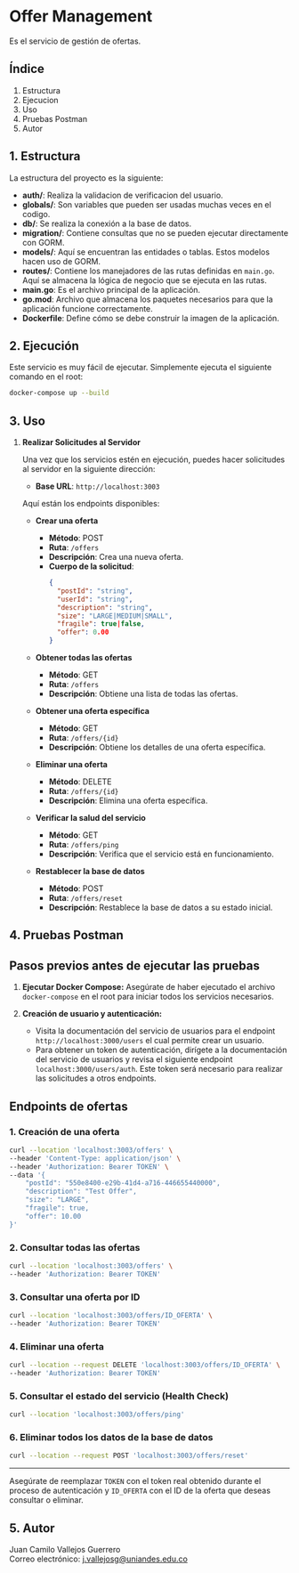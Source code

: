 # Offer Management

Es el servicio de gestión de ofertas.

## Índice
1. Estructura
2. Ejecucion
3. Uso
4. Pruebas Postman 
5. Autor

## 1. Estructura

La estructura del proyecto es la siguiente:

- **auth/**: Realiza la validacion de verificacion del usuario.
- **globals/**: Son variables que pueden ser usadas muchas veces en el codigo.
- **db/**: Se realiza la conexión a la base de datos.
- **migration/**: Contiene consultas que no se pueden ejecutar directamente con GORM.
- **models/**: Aquí se encuentran las entidades o tablas. Estos modelos hacen uso de GORM.
- **routes/**: Contiene los manejadores de las rutas definidas en `main.go`. Aquí se almacena la lógica de negocio que se ejecuta en las rutas.
- **main.go**: Es el archivo principal de la aplicación.
- **go.mod**: Archivo que almacena los paquetes necesarios para que la aplicación funcione correctamente.
- **Dockerfile**: Define cómo se debe construir la imagen de la aplicación.

## 2. Ejecución

Este servicio es muy fácil de ejecutar. Simplemente ejecuta el siguiente comando en el root:

```bash
docker-compose up --build
```

## 3. Uso

1. **Realizar Solicitudes al Servidor**

   Una vez que los servicios estén en ejecución, puedes hacer solicitudes al servidor en la siguiente dirección:

    - **Base URL**: `http://localhost:3003`

   Aquí están los endpoints disponibles:

    - **Crear una oferta**
        - **Método**: POST
        - **Ruta**: `/offers`
        - **Descripción**: Crea una nueva oferta.
        - **Cuerpo de la solicitud**:
          ```json
          {
            "postId": "string",
            "userId": "string",
            "description": "string",
            "size": "LARGE|MEDIUM|SMALL",
            "fragile": true|false,
            "offer": 0.00
          }
          ```

    - **Obtener todas las ofertas**
        - **Método**: GET
        - **Ruta**: `/offers`
        - **Descripción**: Obtiene una lista de todas las ofertas.

    - **Obtener una oferta específica**
        - **Método**: GET
        - **Ruta**: `/offers/{id}`
        - **Descripción**: Obtiene los detalles de una oferta específica.

    - **Eliminar una oferta**
        - **Método**: DELETE
        - **Ruta**: `/offers/{id}`
        - **Descripción**: Elimina una oferta específica.

    - **Verificar la salud del servicio**
        - **Método**: GET
        - **Ruta**: `/offers/ping`
        - **Descripción**: Verifica que el servicio está en funcionamiento.

    - **Restablecer la base de datos**
        - **Método**: POST
        - **Ruta**: `/offers/reset`
        - **Descripción**: Restablece la base de datos a su estado inicial.

## 4. Pruebas Postman

## Pasos previos antes de ejecutar las pruebas

1. **Ejecutar Docker Compose:**
   Asegúrate de haber ejecutado el archivo `docker-compose` en el root para iniciar todos los servicios necesarios.

2. **Creación de usuario y autenticación:**
   - Visita la documentación del servicio de usuarios para el endpoint `http://localhost:3000/users` el cual permite crear un usuario.
   - Para obtener un token de autenticación, dirígete a la documentación del servicio de usuarios y revisa el siguiente endpoint `localhost:3000/users/auth`. Este token será necesario para realizar las solicitudes a otros endpoints.

## Endpoints de ofertas

### 1. Creación de una oferta

```bash
curl --location 'localhost:3003/offers' \
--header 'Content-Type: application/json' \
--header 'Authorization: Bearer TOKEN' \
--data '{
    "postId": "550e8400-e29b-41d4-a716-446655440000",
    "description": "Test Offer",
    "size": "LARGE",
    "fragile": true,
    "offer": 10.00
}'
```

### 2. Consultar todas las ofertas

```bash
curl --location 'localhost:3003/offers' \
--header 'Authorization: Bearer TOKEN'
```

### 3. Consultar una oferta por ID

```bash
curl --location 'localhost:3003/offers/ID_OFERTA' \
--header 'Authorization: Bearer TOKEN'
```

### 4. Eliminar una oferta

```bash
curl --location --request DELETE 'localhost:3003/offers/ID_OFERTA' \
--header 'Authorization: Bearer TOKEN'
```

### 5. Consultar el estado del servicio (Health Check)

```bash
curl --location 'localhost:3003/offers/ping'
```

### 6. Eliminar todos los datos de la base de datos

```bash
curl --location --request POST 'localhost:3003/offers/reset'
```

---

Asegúrate de reemplazar `TOKEN` con el token real obtenido durante el proceso de autenticación y `ID_OFERTA` con el ID de la oferta que deseas consultar o eliminar.

## 5. Autor

Juan Camilo Vallejos Guerrero  
Correo electrónico: j.vallejosg@uniandes.edu.co